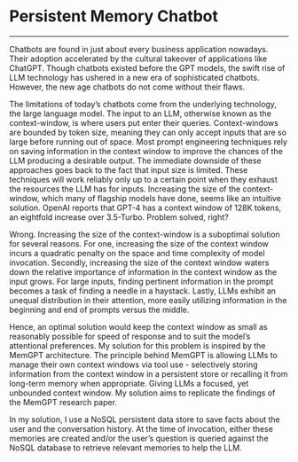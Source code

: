 # Persistent Memory Chatbot
---
Chatbots are found in just about every business application nowadays. Their adoption accelerated by the cultural takeover of applications like ChatGPT. Though chatbots existed before the GPT models, the swift rise of LLM technology has ushered in a new era of sophisticated chatbots. However, the new age chatbots do not come without their flaws. 

The limitations of today’s chatbots come from the underlying technology, the large language model. The input to an LLM, otherwise known as the context-window, is where users put enter their queries. Context-windows are bounded by token size, meaning they can only accept inputs that are so large before running out of space. Most prompt engineering techniques rely on saving information in the context window to improve the chances of the LLM producing a desirable output. The immediate downside of these approaches goes back to the fact that input size is limited. These techniques will work reliably only up to a certain point when they exhaust the resources the LLM has for inputs. Increasing the size of the context-window, which many of flagship models have done, seems like an intuitive solution. OpenAI reports that GPT-4 has a context window of 128K tokens, an eightfold increase over 3.5-Turbo. Problem solved, right? 

Wrong. Increasing the size of the context-window is a suboptimal solution for several reasons. For one, increasing the size of the context window incurs a quadratic penalty on the space and time complexity of model invocation. Secondly, increasing the size of the context window waters down the relative importance of information in the context window as the input grows. For large inputs, finding pertinent information in the prompt becomes a task of finding a needle in a haystack. Lastly, LLMs exhibit an unequal distribution in their attention, more easily utilizing information in the beginning and end of prompts versus the middle.  

Hence, an optimal solution would keep the context window as small as reasonably possible for speed of response and to suit the model’s attentional preferences. My solution for this problem is inspired by the MemGPT architecture. The principle behind MemGPT is allowing LLMs to manage their own context windows via tool use - selectively storing information from the context window in a persistent store or recalling it from long-term memory when appropriate. Giving LLMs a focused, yet unbounded context window. My solution aims to replicate the findings of the MemGPT research paper.  

In my solution, I use a NoSQL persistent data store to save facts about the user and the conversation history. At the time of invocation, either these memories are created and/or the user’s question is queried against the NoSQL database to retrieve relevant memories to help the LLM. 

